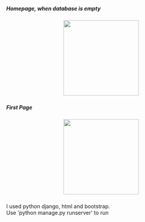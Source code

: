 <h5 align="left">Homepage, when database is empty</h5>

###

<div align="center">
  <img height="200" src="https://i.postimg.cc/D0fLzW6g/ekran.png"  />
</div>

###

<h5 align="left">First Page</h5>

###

<div align="center">
  <img height="200" src="https://i.postimg.cc/K84z872j/fad22e.png"  />
</div>

###

<p align="left">I used python django, html and bootstrap.<br>Use 'python manage.py runserver' to run</p>

###
